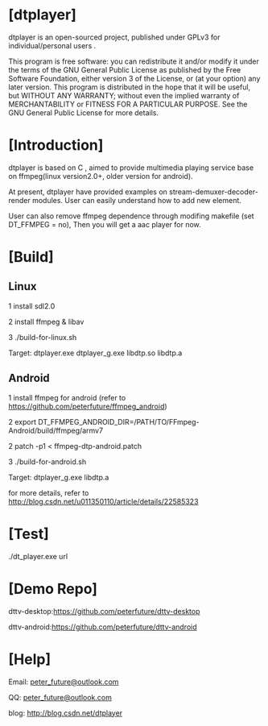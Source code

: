 [dtplayer]
========

dtplayer is an open-sourced project, published under GPLv3 for individual/personal users .

This program is free software: you can redistribute it and/or modify it under the terms of the GNU General Public License as published by the Free Software Foundation, either version 3 of the License, or (at your option) any later version. This program is distributed in the hope that it will be useful, but WITHOUT ANY WARRANTY; without even the implied warranty of MERCHANTABILITY or FITNESS FOR A PARTICULAR PURPOSE. See the GNU General Public License for more details.

[Introduction]
========

dtplayer is based on C , aimed to provide multimedia playing service base on ffmpeg(linux version2.0+, older version for android).

At present, dtplayer have provided examples on stream-demuxer-decoder-render modules. User can easily understand how to add new element.

User can also remove ffmpeg dependence through modifing makefile (set DT_FFMPEG = no), Then you will get a aac player for now.

[Build]
========

Linux
----------------

1 install sdl2.0

2 install ffmpeg & libav

3 ./build-for-linux.sh

Target: dtplayer.exe dtplayer_g.exe libdtp.so libdtp.a

Android
----------------

1 install ffmpeg for android (refer to https://github.com/peterfuture/ffmpeg_android)

2 export DT_FFMPEG_ANDROID_DIR=/PATH/TO/FFmpeg-Android/build/ffmpeg/armv7

2 patch -p1 < ffmpeg-dtp-android.patch

3 ./build-for-android.sh

Target: dtplayer_g.exe libdtp.a

for more details, refer to http://blog.csdn.net/u011350110/article/details/22585323

[Test]
========

./dt_player.exe url

[Demo Repo]
========

dttv-desktop:https://github.com/peterfuture/dttv-desktop

dttv-android:https://github.com/peterfuture/dttv-android

[Help]
=========

Email: peter_future@outlook.com 

QQ: peter_future@outlook.com

blog: http://blog.csdn.net/dtplayer
